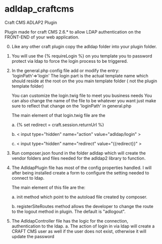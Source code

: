 # adldap_craftcms
Craft CMS ADLAP2 Plugin

Plugin made for craft CMS 2.6.* to allow LDAP authentication on the FRONT-END of your web application.

0.  Like any other craft plugin copy the adldap folder into your plugin folder.

1.  You will use the {% requireLogin %} on you template you to password protect via ldap to force the login process to be      triggered.

2.  In the general.php config file add or modify the entry: 'loginPath'=>'login'
    The login part is the actual template name which should reside at the root on the you main template folder ( not the plugin template folder)

    You can customize the login.twig file to meet you business needs
    You can also change the name of the file to be whatever you want just make sure to reflect that change on the 'loginPath' in general.php

    The main element of that login.twig file are the
    
      a.  {% set redirect = craft.session.returnUrl  %}
      
      b.  < input type="hidden" name="action" value="adldap/login" ><!-- this tells craft where to find the plugin/action -->
      
      c.  < input type="hidden" name="redirect" value="{{redirect}}" > <!-- this tells craft where to go back to once logged in -->

3.  Run composer.json found in the folder adldap which will create the vendor folders and files needed for the adldap2         library to function.

4.  The AdldapPlugin file has most of the config properties handled. I will after being installed create a form to             configure the setting needed to connect to ldap.
    
    The main element of this file are the:

    a.  init method which point to the autoload file created by composer.
    
    b.  registerSiteRoutes method allows the developer to  change the route to the logout method in plugin. The default is     "adlogout".

5.  The AdldapController file has the logic for the connection, authentication to the ldap. 
    a.  The action of login in via ldap will create a CRAFT CMS user as well if the user does not exist, otherwise it will     update the password   



